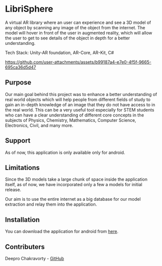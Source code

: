 # LibriSphere

A virtual AR library where an user can experience and see a 3D model of any object by scanning any image of the object from the internet. The model will hover in front of the user in augmented reality, which will allow the user to get to see details of the object in depth for a better understanding. 

Tech Stack: Unity-AR foundation, AR-Core, AR-Kit, C#



https://github.com/user-attachments/assets/b99187a4-e7e0-4f5f-9665-695ca36d5d47



## Purpose

Our main goal behind this project was to enhance a better understanding of real world objects which will help people from different fields of study to gain an in-depth knowledge of an image that they do not have access to in the real world. This can be a very useful tool especially for STEM students who can have a clear understanding of different core concepts in the subjects of Physics, Chemistry, Mathematics, Computer Science, Electronics, Civil, and many more.

## Support

As of now, this application is only available only for android.

## Limitations

Since the 3D models take a large chunk of space inside the application itself, as of now, we have incorporated only a few a models for initial release. 

Our aim is to use the entire internet as a big database for our model extraction and relay them into the application.

## Installation

You can download the application for android from [here](https://drive.google.com/drive/folders/13lWxHYGE0sKEg0MDZu23erHK9eV4HKvK?usp=sharing). 



## Contributers

Deepro Chakravorty - [GitHub](https://github.com/DThePro/)
